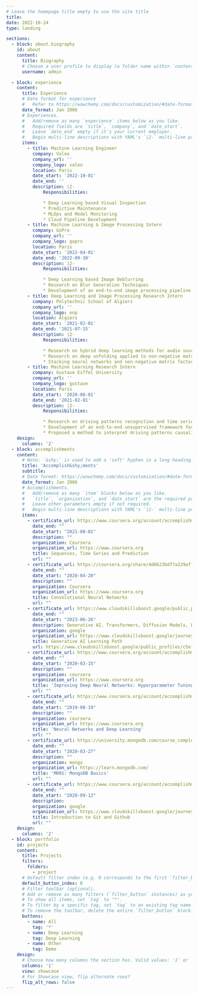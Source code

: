 ```yaml
---
# Leave the homepage title empty to use the site title
title: 
date: 2022-10-24
type: landing

sections:
  - block: about.biography
    id: about
    content:
      title: Biography
      # Choose a user profile to display (a folder name within `content/authors/`)
      username: admin

  - block: experience
    content:
      title: Experience
      # Date format for experience
      #   Refer to https://wowchemy.com/docs/customization/#date-format
      date_format: Jan 2006
      # Experiences.
      #   Add/remove as many `experience` items below as you like.
      #   Required fields are `title`, `company`, and `date_start`.
      #   Leave `date_end` empty if it's your current employer.
      #   Begin multi-line descriptions with YAML's `|2-` multi-line prefix.
      items:
        - title: Machine Learning Engineer
          company: Valeo
          company_url: ''
          company_logo: valeo
          location: Paris
          date_start: '2022-10-01'
          date_end: ''
          description: |2-
              Responsibilities:

              * Deep Learning based Visual Inspection
              * Predictive Maintenance
              * MLOps and Model Monitoring
              * Cloud Pipeline Development
        - title: Machine Learning & Image Processing Intern
          company: GoPro
          company_url: ''
          company_logo: gopro
          location: Paris
          date_start: '2022-04-01'
          date_end: '2022-09-30'
          description: |2-
              Responsibilities:

              * Deep Learning based Image Deblurring
              * Research on Blur Generation Techniques
              * Development of an end-to-end image processing pipeline
        - title: Deep Learning and Image Processing Research Intern
          company: Polytechnic School of Algiers
          company_url: ''
          company_logo: enp
          location: Algiers
          date_start: '2021-02-01'
          date_end: '2021-07-15'
          description: |2-
              Responsibilities:

              * Research on hybrid deep learning methods for audio source separation in the time frequency domain
              * Research on deep unfolding applied to non-negative matrix factorization
              * Stacking neural networks and non-negative matrix factorization for source separation
        - title: Machine Learning Research Intern
          company: Gustave Eiffel University
          company_url: ''
          company_logo: gustave
          location: Paris
          date_start: '2020-06-01'
          date_end: '2021-02-01'
          description: |2-
              Responsibilities:

              * Research on driving patterns recognition and time series segmentation
              * Development of an end-to-end unsupervised framework for driving patterns recognition
              * Proposed a method to interpret driving patterns causality using graph theory metrics
    design:
      columns: '2'
  - block: accomplishments
    content:
      # Note: `&shy;` is used to add a 'soft' hyphen in a long heading.
      title: 'Accomplish&shy;ments'
      subtitle:
      # Date format: https://wowchemy.com/docs/customization/#date-format
      date_format: Jan 2006
      # Accomplishments.
      #   Add/remove as many `item` blocks below as you like.
      #   `title`, `organization`, and `date_start` are the required parameters.
      #   Leave other parameters empty if not required.
      #   Begin multi-line descriptions with YAML's `|2-` multi-line prefix.
      items:
        - certificate_url: https://www.coursera.org/account/accomplishments/verify/68NU7STL25S4?utm_source=linkutm_medium=certificate&utm_content=cert_image&utm_campaign=pdf_header_button&utm_product=course
          date_end: ""
          date_start: "2021-08-01"
          description: ""
          organization: Coursera
          organization_url: https://www.coursera.org
          title: Sequences, Time Series and Prediction
          url: ""
        - certificate_url: https://coursera.org/share/4d6623bdf7a229affdba5ef7ec2186cd
          date_end: ""
          date_start: "2020-04-20"
          description: ""
          organization: Coursera
          organization_url: https://www.coursera.org
          title: Convolutional Neural Networks 
          url: ""
        - certificate_url: https://www.cloudskillsboost.google/public_profiles/c5ef9a0e-508e-4bce-bf8c-75239964a7c6
          date_end: ""
          date_start: "2023-06-26"
          description: Generative AI, Transformers, Diffusion Models, Large Language Models, Generative AI Studio
          organization: google
          organization_url: https://www.cloudskillsboost.google/journeys
          title: Generative AI Learning Path
          url: https://www.cloudskillsboost.google/public_profiles/c5ef9a0e-508e-4bce-bf8c-75239964a7c6
        - certificate_url: https://www.coursera.org/account/accomplishments/verify/PMG7RMNHCNLZ?utm_campaign=copybutton_certificate&utm_content=cert_image&utm_medium=certificate&utm_source=link
          date_end: ""
          date_start: "2020-03-15"
          description: ""
          organization: coursera
          organization_url: https://www.coursera.org
          title: 'Improving Deep Neural Networks: Hyperparameter Tuning, Regularization and Optimization'
          url: ""
        - certificate_url: https://www.coursera.org/account/accomplishments/certificate/8ETS67TFYSHW
          date_end: ""
          date_start: "2019-08-19"
          description: ""
          organization: coursera
          organization_url: https://www.coursera.org
          title: 'Neural Networks and Deep Learning'
          url: ""
        - certificate_url: https://university.mongodb.com/course_completion/ae3edf7f-0690-4ebb-a51a-8e071685d3d3
          date_end: ""
          date_start: "2020-03-27"
          description: ""
          organization: mongo
          organization_url: https://learn.mongodb.com/
          title: 'M001: MongoDB Basics'
          url: ""
        - certificate_url: https://www.coursera.org/account/accomplishments/verify/9CRJXGELD9CW?utm_source=link&utm_medium=certificate&utm_content=cert_image&utm_campaign=sharing_cta&utm_product=course
          date_end: ""
          date_start: "2020-09-12"
          description: 
          organization: google
          organization_url: https://www.cloudskillsboost.google/journeys
          title: Introduction to Git and Github
          url: ""
    design:
      columns: '2'
  - block: portfolio
    id: projects
    content:
      title: Projects
      filters:
        folders:
          - project
      # Default filter index (e.g. 0 corresponds to the first `filter_button` instance below).
      default_button_index: 0
      # Filter toolbar (optional).
      # Add or remove as many filters (`filter_button` instances) as you like.
      # To show all items, set `tag` to "*".
      # To filter by a specific tag, set `tag` to an existing tag name.
      # To remove the toolbar, delete the entire `filter_button` block.
      buttons:
        - name: All
          tag: '*'
        - name: Deep Learning
          tag: Deep Learning
        - name: Other
          tag: Demo
    design:
      # Choose how many columns the section has. Valid values: '1' or '2'.
      columns: '1'
      view: showcase
      # For Showcase view, flip alternate rows?
      flip_alt_rows: false
---
```

